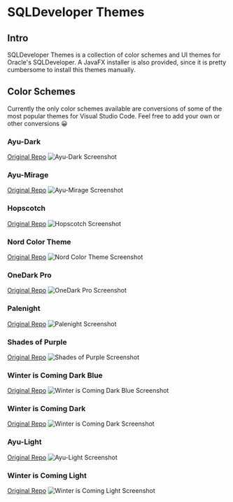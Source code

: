 # SQLDeveloper Themes

## Intro
SQLDeveloper Themes is a collection of color schemes and UI themes for Oracle's 
SQLDeveloper. A JavaFX installer is also provided, since it is pretty cumbersome
to install this themes manually.

## Color Schemes

Currently the only color schemes available are conversions of some of the most
popular themes for Visual Studio Code. Feel free to add your own or other 
conversions 😀

### Ayu-Dark
[Original Repo](https://github.com/ayu-theme/vscode-ayu)
![Ayu-Dark Screenshot](img/schemes/ayu-dark.png)

### Ayu-Mirage
[Original Repo](https://github.com/ayu-theme/vscode-ayu)
![Ayu-Mirage Screenshot](img/schemes/ayu-mirage.png)

### Hopscotch
[Original Repo](https://github.com/idleberg/vscode-hopscotch)
![Hopscotch Screenshot](img/schemes/hopscotch.png)

### Nord Color Theme
[Original Repo](https://github.com/arcticicestudio/nord-visual-studio-code)
![Nord Color Theme Screenshot](img/schemes/nord.png)

### OneDark Pro
[Original Repo](https://github.com/Binaryify/OneDark-Pro)
![OneDark Pro Screenshot](img/schemes/onedark-pro.png)

### Palenight
[Original Repo](https://github.com/whizkydee/vscode-material-palenight-theme)
![Palenight Screenshot](img/schemes/palenight.png)

### Shades of Purple
[Original Repo](https://github.com/ahmadawais/shades-of-purple-vscode)
![Shades of Purple Screenshot](img/schemes/shades-of-purple.png)

### Winter is Coming Dark Blue
[Original Repo](https://github.com/johnpapa/vscode-winteriscoming)
![Winter is Coming Dark Blue Screenshot](img/schemes/winteriscoming-dark-blue.png)

### Winter is Coming Dark
[Original Repo](https://github.com/johnpapa/vscode-winteriscoming)
![Winter is Coming Dark Screenshot](img/schemes/winteriscoming-dark.png)

### Ayu-Light
[Original Repo](https://github.com/ayu-theme/vscode-ayu)
![Ayu-Light Screenshot](img/schemes/ayu-light.png)

### Winter is Coming Light
[Original Repo](https://github.com/johnpapa/vscode-winteriscoming)
![Winter is Coming Light Screenshot](img/schemes/winteriscoming-light.png)
